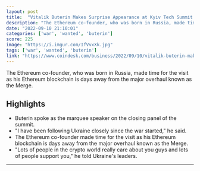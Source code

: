 ```yaml
---
layout: post
title:  "Vitalik Buterin Makes Surprise Appearance at Kyiv Tech Summit in Show of Support for Ukraine"
description: "The Ethereum co-founder, who was born in Russia, made time for the visit as his Ethereum blockchain is days away from the major overhaul known as the Merge."
date: "2022-09-10 21:10:01"
categories: ['war', 'wanted', 'buterin']
score: 225
image: "https://i.imgur.com/IfVvxXk.jpg"
tags: ['war', 'wanted', 'buterin']
link: "https://www.coindesk.com/business/2022/09/10/vitalik-buterin-makes-surprise-appearance-at-kyiv-tech-summit-in-show-of-support-for-ukraine/"
---
```


The Ethereum co-founder, who was born in Russia, made time for the visit as his Ethereum blockchain is days away from the major overhaul known as the Merge.

## Highlights

- Buterin spoke as the marquee speaker on the closing panel of the summit.
- "I have been following Ukraine closely since the war started," he said.
- The Ethereum co-founder made time for the visit as his Ethereum blockchain is days away from the major overhaul known as the Merge.
- "Lots of people in the crypto world really care about you guys and lots of people support you," he told Ukraine's leaders.

---
